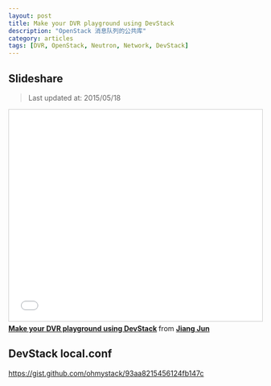 ```yaml
---
layout: post
title: Make your DVR playground using DevStack
description: "OpenStack 消息队列的公共库"
category: articles
tags: [DVR, OpenStack, Neutron, Network, DevStack]
---
```


## Slideshare

> Last updated at: 2015/05/18

<iframe src="//www.slideshare.net/slideshow/embed_code/key/67l5VSWOWgWuKd" width="510" height="420" frameborder="0" marginwidth="0" marginheight="0" scrolling="no" style="border:1px solid #CCC; border-width:1px; margin-bottom:5px; max-width: 100%;" allowfullscreen> </iframe> <div style="margin-bottom:5px"> <strong> <a href="//www.slideshare.net/jiangjun1990/make-your-dvr-playground-using-devstack" title="Make your DVR playground using DevStack" target="_blank">Make your DVR playground using DevStack</a> </strong> from <strong><a href="//www.slideshare.net/jiangjun1990" target="_blank">Jiang Jun</a></strong> </div>

## DevStack local.conf

https://gist.github.com/ohmystack/93aa8215456124fb147c
